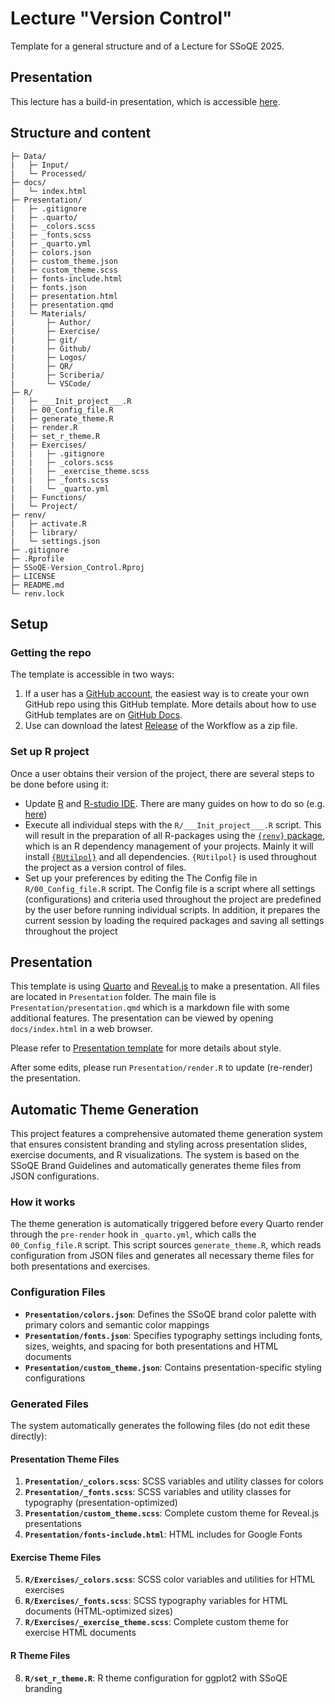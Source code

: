 # Lecture "Version Control" 

Template for a general structure and of a Lecture for SSoQE 2025.

## Presentation

This lecture has a build-in presentation, which is accessible [here](https://ssoqe.github.io/SSoQE-Version_Control/).

## Structure and content

```plaintext
├─ Data/
|   ├─ Input/
|   └─ Processed/
├─ docs/
|   └─ index.html
├─ Presentation/
|   ├─ .gitignore
|   ├─ .quarto/
|   ├─ _colors.scss
|   ├─ _fonts.scss
|   ├─ _quarto.yml
|   ├─ colors.json
|   ├─ custom_theme.json
|   ├─ custom_theme.scss
|   ├─ fonts-include.html
|   ├─ fonts.json
|   ├─ presentation.html
|   ├─ presentation.qmd
|   └─ Materials/
|       ├─ Author/
|       ├─ Exercise/
|       ├─ git/
|       ├─ Github/
|       ├─ Logos/
|       ├─ QR/
|       ├─ Scriberia/
|       └─ VSCode/
├─ R/
|   ├─ ___Init_project___.R
|   ├─ 00_Config_file.R
|   ├─ generate_theme.R
|   ├─ render.R
|   ├─ set_r_theme.R
|   ├─ Exercises/
|   |   ├─ .gitignore
|   |   ├─ _colors.scss
|   |   ├─ _exercise_theme.scss
|   |   ├─ _fonts.scss
|   |   └─ _quarto.yml
|   ├─ Functions/
|   └─ Project/
├─ renv/
|   ├─ activate.R
|   ├─ library/
|   └─ settings.json
├─ .gitignore
├─ .Rprofile
├─ SSoQE-Version_Control.Rproj
├─ LICENSE
├─ README.md
└─ renv.lock
```

## Setup

### Getting the repo

The template is accessible in two ways:
  
1. If a user has a [GitHub account](https://github.com/), the easiest way is to create your own GitHub repo using this GitHub template. More details about how to use GitHub templates are on [GitHub Docs](https://docs.github.com/en/repositories/creating-and-managing-repositories/creating-a-repository-from-a-template).
2. Use can download the latest [Release](https://github.com/OndrejMottl/quarto_revealjs_template/releases) of the Workflow as a zip file.

### Set up R project

Once a user obtains their version of the project, there are several steps to be done before using it:

* Update [R](https://en.wikipedia.org/wiki/R_(programming_language)) and [R-studio IDE](https://posit.co/products/open-source/rstudio/). There are many guides on how to do so (e.g. [here](https://jennhuck.github.io/workshops/install_update_R.html))
* Execute all individual steps with the `R/___Init_project___.R` script. This will result in the preparation of all R-packages using the [`{renv}` package](https://rstudio.github.io/renv/articles/renv.html), which is an R dependency management of your projects. Mainly it will install [`{RUtilpol}`](https://github.com/HOPE-UIB-BIO/R-Utilpol-package) and all dependencies. `{RUtilpol}` is used throughout the project as a version control of files.
* Set up your preferences by editing the The Config file in `R/00_Config_file.R` script. The Config file is a script where all settings (configurations) and criteria used throughout the project are predefined by the user before running individual scripts. In addition, it prepares the current session by loading the required packages and saving all settings throughout the project

## Presentation

This template is using [Quarto](https://quarto.org/) and [Reveal.js](https://revealjs.com) to make a presentation. All files are located in `Presentation` folder. The main file is `Presentation/presentation.qmd` which is a markdown file with some additional features. The presentation can be viewed by opening `docs/index.html` in a web browser.

Please refer to [Presentation template](https://github.com/OndrejMottl/quarto_revealjs_template) for more details about style.

After some edits, please run `Presentation/render.R` to update (re-render) the presentation.

## Automatic Theme Generation

This project features a comprehensive automated theme generation system that ensures consistent branding and styling across presentation slides, exercise documents, and R visualizations. The system is based on the SSoQE Brand Guidelines and automatically generates theme files from JSON configurations.

### How it works

The theme generation is automatically triggered before every Quarto render through the `pre-render` hook in `_quarto.yml`, which calls the `00_Config_file.R` script. This script sources `generate_theme.R`, which reads configuration from JSON files and generates all necessary theme files for both presentations and exercises.

### Configuration Files

* **`Presentation/colors.json`**: Defines the SSoQE brand color palette with primary colors and semantic color mappings
* **`Presentation/fonts.json`**: Specifies typography settings including fonts, sizes, weights, and spacing for both presentations and HTML documents
* **`Presentation/custom_theme.json`**: Contains presentation-specific styling configurations

### Generated Files

The system automatically generates the following files (do not edit these directly):

#### Presentation Theme Files

1. **`Presentation/_colors.scss`**: SCSS variables and utility classes for colors
2. **`Presentation/_fonts.scss`**: SCSS variables and utility classes for typography (presentation-optimized)
3. **`Presentation/custom_theme.scss`**: Complete custom theme for Reveal.js presentations
4. **`Presentation/fonts-include.html`**: HTML includes for Google Fonts

#### Exercise Theme Files

5. **`R/Exercises/_colors.scss`**: SCSS color variables and utilities for HTML exercises
6. **`R/Exercises/_fonts.scss`**: SCSS typography variables for HTML documents (HTML-optimized sizes)
7. **`R/Exercises/_exercise_theme.scss`**: Complete custom theme for exercise HTML documents

#### R Theme Files

8. **`R/set_r_theme.R`**: R theme configuration for ggplot2 with SSoQE branding

